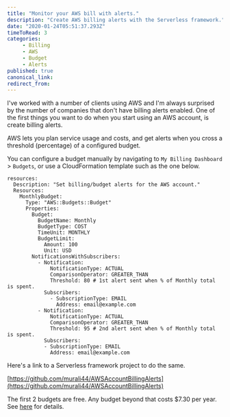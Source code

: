 ```yaml
---
title: "Monitor your AWS bill with alerts."
description: "Create AWS billing alerts with the Serverless framework."
date: "2020-01-24T05:51:37.293Z"
timeToRead: 3
categories:
     - Billing
     - AWS
     - Budget
     - Alerts
published: true
canonical_link:
redirect_from:
---
```


I've worked with a number of clients using AWS and I'm always surprised by the number of companies that don't have billing alerts enabled. One of the first things you want to do when you start using an AWS account, is create billing alerts.

AWS lets you plan service usage and costs, and get alerts when you cross a threshold (percentage) of a configured budget.

You can configure a budget manually by navigating to `My Billing Dashboard` > `Budgets`, or use a CloudFormation template such as the one below.

```
resources:
  Description: "Set billing/budget alerts for the AWS account."
  Resources:
    MonthlyBudget:
      Type: "AWS::Budgets::Budget"
      Properties:
        Budget:
          BudgetName: Monthly
          BudgetType: COST
          TimeUnit: MONTHLY
          BudgetLimit:
            Amount: 100
            Unit: USD
        NotificationsWithSubscribers:
          - Notification:
              NotificationType: ACTUAL
              ComparisonOperator: GREATER_THAN
              Threshold: 80 # 1st alert sent when % of Monthly total is spent.
            Subscribers:
              - SubscriptionType: EMAIL
                Address: email@example.com
          - Notification:
              NotificationType: ACTUAL
              ComparisonOperator: GREATER_THAN
              Threshold: 95 # 2nd alert sent when % of Monthly total is spent.
            Subscribers:
            - SubscriptionType: EMAIL
              Address: email@example.com
```

Here's a link to a Serverless framework project to do the same.

[https://github.com/murali44/AWSAccountBillingAlerts](https://github.com/murali44/AWSAccountBillingAlerts)

The first 2 budgets are free. Any budget beyond that costs $7.30 per year. See [here](https://aws.amazon.com/aws-cost-management/pricing/) for details.
